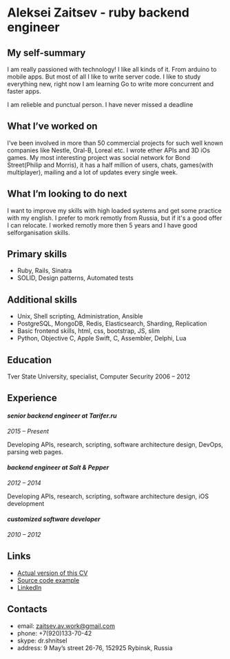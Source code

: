 # Aleksei Zaitsev - ruby backend engineer

## My self-summary

I am really passioned with technology! I like all kinds of it. From arduino to mobile apps. But most of all I like to write server code. I like to study everything new, right now I am learning Go to write more concurrent and faster apps.

I am relieble and punctual person. I have never missed a deadline

## What I’ve worked on

I’ve been involved in more than 50 commercial projects for such well known companies like Nestle, Oral-B, Loreal etc. I wrote ether APIs and 3D iOs games. My most interesting project was social network for Bond Street(Philip and Morris), it has a half million of users, chats, games(with multiplayer), mailing and a lot of updates every single week.

## What I’m looking to do next

I want to improve my skills with high loaded systems and get some practice with my english. I prefer to mork remotly from Russia, but if it's a good offer I can relocate. I worked remotly more then 5 years and I have good selforganisation skills.

## Primary skills

* Ruby, Rails, Sinatra
* SOLID, Design patterns, Automated tests

## Additional skills

* Unix, Shell scripting, Administration, Ansible
* PostgreSQL, MongoDB, Redis, Elasticsearch, Sharding, Replication
* Basic frontend skills, html, css, bootstrap, JS, slim
* Python, Objective C, Apple Swift, C, Assembler, Delphi, Lua

## Education

Tver State University,
specialist, Computer Security
2006 – 2012

## Experience

#### _senior backend engineer at Tarifer.ru_
_2015 – Present_

Developing APIs, research, scripting, software architecture design, DevOps, parsing web pages.

#### _backend engineer at Salt & Pepper_
_2012 – 2014_

Developing APIs, research, scripting, software architecture design, iOS development

#### _customized software developer_
_2010 – 2012_




## Links

* [Actual version of this CV](https://github.com/DrShnitzel/zaitsev_av_cv)
* [Source code example](https://github.com/DrShnitzel/api-beeline-inspector)
* [LinkedIn](https://ru.linkedin.com/in/aleksei-zaitsev-6188755b)




## Contacts
* email: zaitsev.av.work@gmail.com
* phone: +7(920)133-70-42
* skype: dr.shnitsel
* address: 9 May’s street 26-76, 152925 Rybinsk, Russia
